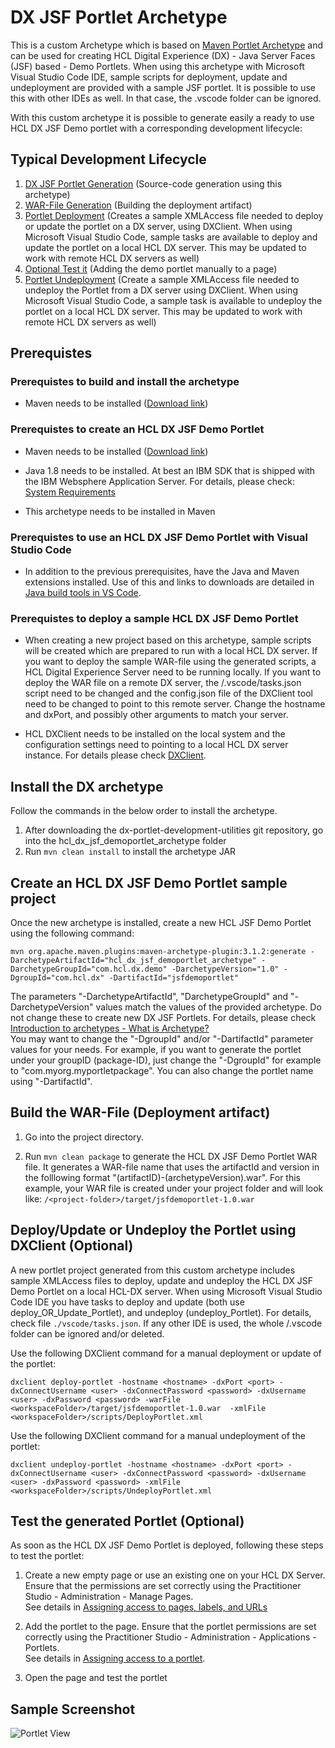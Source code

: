 # DX JSF Portlet Archetype

This is a custom Archetype which is based on [Maven Portlet Archetype](https://maven.apache.org/archetypes/maven-archetype-portlet/) and can be used for creating HCL Digital Experience (DX) - Java Server Faces (JSF) based - Demo Portlets. When using this archetype with Microsoft Visual Studio Code IDE, sample scripts for deployment, update and undeployment are provided with a sample JSF portlet. It is possible to use this with other IDEs as well. In that case, the .vscode folder can be ignored.

With this custom archetype it is possible to generate easily a ready to use HCL DX JSF Demo portlet with a corresponding development lifecycle:  

## Typical Development Lifecycle

1) [DX JSF Portlet Generation](#create-an-hcl-dx-jsf-demo-portlet-sample-project) (Source-code generation using this archetype)  
2) [WAR-File Generation](#build-the-war-file-deployment-artifact) (Building the deployment artifact)  
3) [Portlet Deployment](#deployupdate-or-undeploy-the-portlet-using-dxclient-optional) (Creates a sample XMLAccess file needed to deploy or update the portlet on a DX server, using DXClient. When using Microsoft Visual Studio Code, sample tasks are available to deploy and update the portlet on a local HCL DX server. This may be updated to work with remote HCL DX servers as well)  
4) [Optional Test it](#test-the-generated-portlet-optional) (Adding the demo portlet manually to a page)  
5) [Portlet Undeployment](#deployupdate-or-undeploy-the-portlet-using-dxclient-optional) (Create a sample XMLAccess file needed to undeploy the Portlet from a DX server using DXClient. When using Microsoft Visual Studio Code, a sample task is available to undeploy the portlet on a local HCL DX server. This may be updated to work with remote HCL DX servers as well)  

## Prerequistes

### Prerequistes to build and install the archetype

* Maven needs to be installed ([Download link](https://maven.apache.org/download.cgi))

### Prerequistes to create an HCL DX JSF Demo Portlet

* Maven needs to be installed ([Download link](https://maven.apache.org/download.cgi))  

* Java 1.8 needs to be installed. At best an IBM SDK that is shipped with the IBM Websphere Application Server. For details, please check: [System Requirements](https://help.hcl-software.com/digital-experience/9.5/latest/get_started/system_requirements/traditional/supported_config/#java-sdk)  

* This archetype needs to be installed in Maven  

### Prerequistes to use an HCL DX JSF Demo Portlet with Visual Studio Code

* In addition to the previous prerequisites, have the Java and Maven extensions installed. Use of this and links to downloads are detailed in [Java build tools in VS Code](https://code.visualstudio.com/docs/java/java-build).  

### Prerequistes to deploy a sample HCL DX JSF Demo Portlet

* When creating a new project based on this archetype, sample scripts will be created which are prepared to run with a local HCL DX server. If you want to deploy the sample WAR-file using the generated scripts, a HCL Digital Experience Server need to be running locally. If you want to deploy the WAR file on a remote DX server, the /.vscode/tasks.json script need to be changed and the config.json file of the DXClient tool need to be changed to point to this remote server. Change the hostname and dxPort, and possibly other arguments to match your server.  

* HCL DXClient needs to be installed on the local system and the configuration settings need to pointing to a local HCL DX server instance. For details please check [DXClient](https://help.hcl-software.com/digital-experience/9.5/latest/extend_dx/development_tools/dxclient/).

## Install the DX archetype

Follow the commands in the below order to install the archetype.

1) After downloading the dx-portlet-development-utilities git repository, go into the hcl_dx_jsf_demoportlet_archetype folder  
2) Run ```mvn clean install``` to install the archetype JAR  

## Create an HCL DX JSF Demo Portlet sample project

Once the new archetype is installed, create a new HCL JSF Demo Portlet using the following command:  

```mvn org.apache.maven.plugins:maven-archetype-plugin:3.1.2:generate -DarchetypeArtifactId="hcl_dx_jsf_demoportlet_archetype" -DarchetypeGroupId="com.hcl.dx.demo" -DarchetypeVersion="1.0" -DgroupId="com.hcl.dx" -DartifactId="jsfdemoportlet"```

The parameters "-DarchetypeArtifactId", "DarchetypeGroupId" and "-DarchetypeVersion" values match the values of the provided archetype. Do not change these to create new DX JSF Portlets. For details, please check [Introduction to archetypes - What is Archetype?](https://maven.apache.org/guides/introduction/introduction-to-archetypes.html)  
You may want to change the "-DgroupId" and/or "-DartifactId" parameter values for your needs. For example, if you want to generate the portlet under your groupID (package-ID), just change the "-DgroupId" for example to "com.myorg.myportletpackage". You can also change the portlet name using "-DartifactId".

## Build the WAR-File (Deployment artifact)

1) Go into the project directory.  

2) Run  ```mvn clean package``` to generate the HCL DX JSF Demo Portlet WAR file. It generates a WAR-file name that uses the artifactId and version in the folllowing format "(artifactID)-(archetypeVersion).war". For this example, your WAR file is created under your project folder and will look like: ```/<project-folder>/target/jsfdemoportlet-1.0.war```

## Deploy/Update or Undeploy the Portlet using DXClient (Optional)

A new portlet project generated from this custom archetype includes sample XMLAccess files to deploy, update and undeploy the HCL DX JSF Demo Portlet on a local HCL-DX server. When using Microsoft Visual Studio Code IDE you have tasks to deploy and update (both use deploy_OR_Update_Portlet), and undeploy (undeploy_Portlet). For details, check file ```./vscode/tasks.json```. If any other IDE is used, the whole /.vscode folder can be ignored and/or deleted.  

Use the following DXClient command for a manual deployment or update of the portlet:  

```dxclient deploy-portlet -hostname <hostname> -dxPort <port> -dxConnectUsername <user> -dxConnectPassword <password> -dxUsername <user> -dxPassword <password> -warFile <workspaceFolder>/target/jsfdemoportlet-1.0.war  -xmlFile <workspaceFolder>/scripts/DeployPortlet.xml```  

Use the following DXClient command for a manual undeployment of the portlet:  

```dxclient undeploy-portlet -hostname <hostname> -dxPort <port> -dxConnectUsername <user> -dxConnectPassword <password> -dxUsername <user> -dxPassword <password> -xmlFile <workspaceFolder>/scripts/UndeployPortlet.xml```  

## Test the generated Portlet (Optional)

As soon as the HCL DX JSF Demo Portlet is deployed, following these steps to test the portlet:  

1) Create a new empty page or use an existing one on your HCL DX Server. Ensure that the permissions are set correctly using the Practitioner Studio - Administration - Manage Pages.  
See details in [Assigning access to pages, labels, and URLs](https://help.hcl-software.com/digital-experience/9.5/latest/deployment/manage/portal_admin_tools/portal_user_interface/managing_pages/h_mp_access/)  

2) Add the portlet to the page. Ensure that the portlet permissions are set correctly using the Practitioner Studio - Administration - Applications - Portlets.  
See details in [Assigning access to a portlet](https://help.hcl-software.com/digital-experience/9.5/latest/extend_dx/portlets_development/mng_portlets_apps_widgets/portlet_management/h_mport_access_portlets/).  

3) Open the page and test the portlet

## Sample Screenshot

![Portlet View](./screenshots/JSFDemoPortlet.png)  
